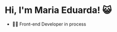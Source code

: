 ### <h1> Hi, I'm Maria Eduarda! 😺 </h1>
<ul>
  <li>
    👩‍💻 Front-end Developer in process
  </li>
</ul>

